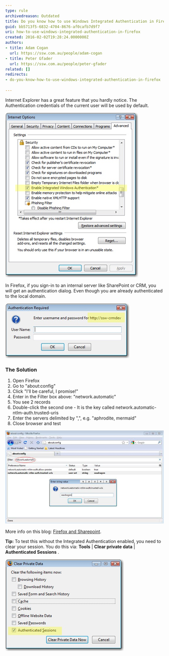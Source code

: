 ```yaml
---
type: rule
archivedreason: Outdated
title: Do you know how to use Windows Integrated Authentication in Firefox?
guid: bb5713f5-6832-4704-8676-af0cafb7d9f7
uri: how-to-use-windows-integrated-authentication-in-firefox
created: 2016-02-02T19:28:24.0000000Z
authors:
- title: Adam Cogan
  url: https://ssw.com.au/people/adam-cogan
- title: Peter Gfader
  url: https://ssw.com.au/people/peter-gfader
related: []
redirects:
- do-you-know-how-to-use-windows-integrated-authentication-in-firefox

---
```


Internet Explorer has a great feature that you hardly notice. The Authentication credentials of the current user will be used by default.

![Figure: Internet Explorer has the Integrated Authentication feature built in](ie-integrated.JPG)  

In Firefox, if you sign-in to an internal server like SharePoint or CRM, you will get an authentication dialog. Even though you are already authenticated to the local domain.

![Figure: We want to avoid authenticating using Firefox (so it works like IE)](ff-auth1.JPG)  

<!--endintro-->

### The Solution

1. Open Firefox
2. Go to "about:config"
3. Click "I'll be careful, I promise!"
4. Enter in the Filter box above: "network.automatic"
5. You see 2 records
6. Double-click the second one - It is the key called network.automatic-ntlm-auth.trusted-uris
7. Enter the servers delimited by ",", e.g. "aphrodite, mermaid"
8. Close browser and test


![Figure: Showed how to find "network.automatic-ntlm-auth.trusted-uris" by using filter: "network.automatic"](ff-auth2.JPG)  

More info on this blog: [Firefox and Sharepoint](http://www.cauldwell.net/patrick/blog/PermaLink%2cguid%2cc7f1e799-c4ae-4758-9de7-5c3e7a16f3da.aspx).

**Tip:** To test this without the Integrated Authentication enabled, you need to clear your session. You do this via:  **Tools** |  **Clear private data** |  **Authenticated Sessions** .

![Figure: To test you will need to clear your "Authenticated Sessions" to completely logout from a site (SharePoint, CRM)](ff-auth3.JPG)
